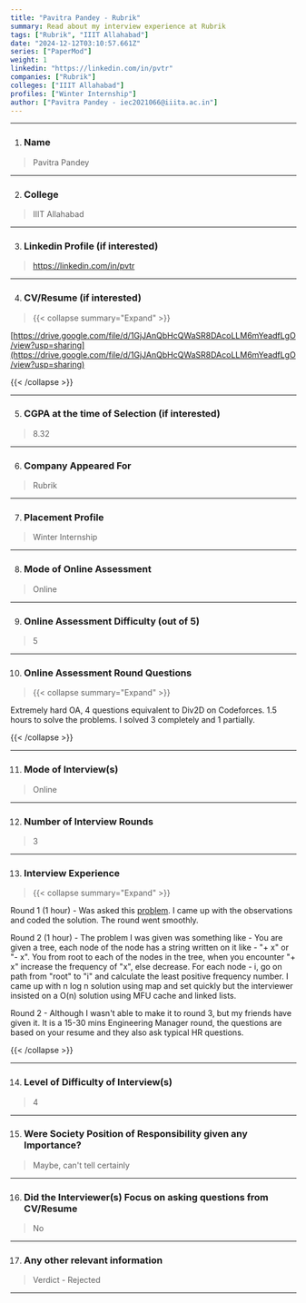 ```yaml
---
title: "Pavitra Pandey - Rubrik"
summary: Read about my interview experience at Rubrik
tags: ["Rubrik", "IIIT Allahabad"]
date: "2024-12-12T03:10:57.661Z"
series: ["PaperMod"]
weight: 1
linkedin: "https://linkedin.com/in/pvtr"
companies: ["Rubrik"]
colleges: ["IIIT Allahabad"]
profiles: ["Winter Internship"]
author: ["Pavitra Pandey - iec2021066@iiita.ac.in"]
---
```

---
1. ### Name

> Pavitra Pandey

---

2. ### College

> IIIT Allahabad

---

3. ### Linkedin Profile (if interested)

> https://linkedin.com/in/pvtr

---

4. ### CV/Resume (if interested)

> {{< collapse summary="Expand" >}}

[https://drive.google.com/file/d/1GjJAnQbHcQWaSR8DAcoLLM6mYeadfLgO/view?usp=sharing](https://drive.google.com/file/d/1GjJAnQbHcQWaSR8DAcoLLM6mYeadfLgO/view?usp=sharing)

{{< /collapse >}}

---

5. ### CGPA at the time of Selection (if interested) 

> 8.32

---

6. ### Company Appeared For

> Rubrik

---

7. ### Placement Profile

> Winter Internship

---

8. ### Mode of Online Assessment

> Online

---

9. ### Online Assessment Difficulty (out of 5)

> 5

---

10. ### Online Assessment Round Questions

> {{< collapse summary="Expand" >}}

Extremely hard OA, 4 questions equivalent to Div2D on Codeforces. 1.5 hours to solve the problems. I solved 3 completely and 1 partially. 

{{< /collapse >}}

---

11. ### Mode of Interview(s)

> Online

---

12. ### Number of Interview Rounds

> 3

---

13. ### Interview Experience

> {{< collapse summary="Expand" >}}

Round 1 (1 hour)  - Was asked this [problem](https://codeforces.com/problemset/problem/1404/B). I came up with the observations and coded the solution. The round went smoothly.

Round 2 (1 hour) - The problem I was given was something like - You are given a tree, each node of the node has a string written on it like - "+ x" or "- x".
You from root to each of the nodes in the tree, when you encounter "+ x" increase the frequency of "x", else decrease. 
For each node - i, go on path from "root" to "i" and calculate the least positive frequency number. 
 I came up with n log n solution using map and set quickly but the interviewer insisted on a O(n) solution using MFU cache and linked lists.

Round 2 - Although I wasn't able to make it to round 3, but my friends have given it. It is a 15-30 mins Engineering Manager round, the questions are based on your resume and they also ask typical HR questions.

{{< /collapse >}}

---

14. ### Level of Difficulty of Interview(s)

> 4

---

15. ### Were Society Position of Responsibility given any Importance?

> Maybe, can't tell certainly

---

16. ### Did the Interviewer(s) Focus on asking questions from CV/Resume

> No

---

17. ### Any other relevant information

> Verdict - Rejected

---

